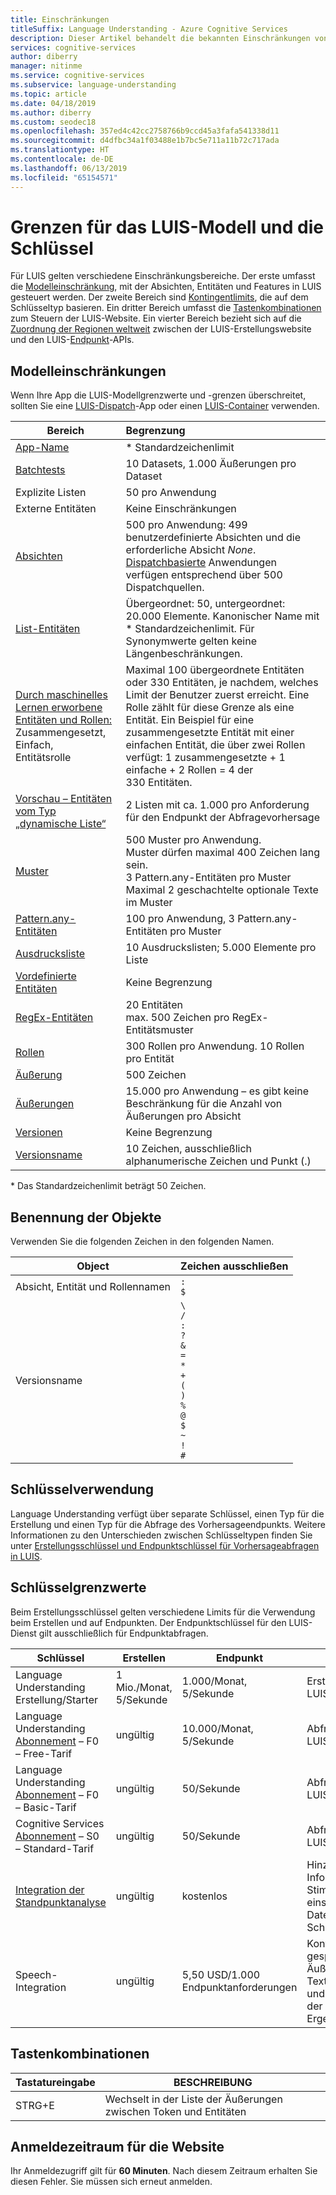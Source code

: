 ```yaml
---
title: Einschränkungen
titleSuffix: Language Understanding - Azure Cognitive Services
description: Dieser Artikel behandelt die bekannten Einschränkungen von Azure Cognitive Services Language Understanding (LUIS). Für LUIS gelten verschiedene Einschränkungsbereiche. Die Modelleinschränkung steuert Absichten, Entitäten und Features in LUIS. Kontingentgrenzen basierend auf dem Schlüsseltyp. Tastenkombinationen steuern die LUIS-Website.
services: cognitive-services
author: diberry
manager: nitinme
ms.service: cognitive-services
ms.subservice: language-understanding
ms.topic: article
ms.date: 04/18/2019
ms.author: diberry
ms.custom: seodec18
ms.openlocfilehash: 357ed4c42cc2758766b9ccd45a3fafa541338d11
ms.sourcegitcommit: d4dfbc34a1f03488e1b7bc5e711a11b72c717ada
ms.translationtype: HT
ms.contentlocale: de-DE
ms.lasthandoff: 06/13/2019
ms.locfileid: "65154571"
---
```

# <a name="boundaries-for-your-luis-model-and-keys"></a>Grenzen für das LUIS-Modell und die Schlüssel
Für LUIS gelten verschiedene Einschränkungsbereiche. Der erste umfasst die [Modelleinschränkung](#model-boundaries), mit der Absichten, Entitäten und Features in LUIS gesteuert werden. Der zweite Bereich sind [Kontingentlimits](#key-limits), die auf dem Schlüsseltyp basieren. Ein dritter Bereich umfasst die [Tastenkombinationen](#keyboard-controls) zum Steuern der LUIS-Website. Ein vierter Bereich bezieht sich auf die [Zuordnung der Regionen weltweit](luis-reference-regions.md) zwischen der LUIS-Erstellungswebsite und den LUIS-[Endpunkt](luis-glossary.md#endpoint)-APIs. 


## <a name="model-boundaries"></a>Modelleinschränkungen

Wenn Ihre App die LUIS-Modellgrenzwerte und -grenzen überschreitet, sollten Sie eine [LUIS-Dispatch](luis-concept-enterprise.md#dispatch-tool-and-model)-App oder einen [LUIS-Container](luis-container-howto.md) verwenden. 

|Bereich|Begrenzung|
|--|:--|
| [App-Name][luis-get-started-create-app] | \* Standardzeichenlimit |
| [Batchtests][batch-testing]| 10 Datasets, 1.000 Äußerungen pro Dataset|
| Explizite Listen | 50 pro Anwendung|
| Externe Entitäten | Keine Einschränkungen |
| [Absichten][intents]|500 pro Anwendung: 499 benutzerdefinierte Absichten und die erforderliche Absicht _None_.<br>[Dispatchbasierte](https://aka.ms/dispatch-tool) Anwendungen verfügen entsprechend über 500 Dispatchquellen.|
| [List-Entitäten](./luis-concept-entity-types.md) | Übergeordnet: 50, untergeordnet: 20.000 Elemente. Kanonischer Name mit * Standardzeichenlimit. Für Synonymwerte gelten keine Längenbeschränkungen. |
| [Durch maschinelles Lernen erworbene Entitäten und Rollen:](./luis-concept-entity-types.md)<br> Zusammengesetzt,<br>Einfach,<br>Entitätsrolle|Maximal 100 übergeordnete Entitäten oder 330 Entitäten, je nachdem, welches Limit der Benutzer zuerst erreicht. Eine Rolle zählt für diese Grenze als eine Entität. Ein Beispiel für eine zusammengesetzte Entität mit einer einfachen Entität, die über zwei Rollen verfügt: 1 zusammengesetzte + 1 einfache + 2 Rollen = 4 der 330 Entitäten.|
| [Vorschau – Entitäten vom Typ „dynamische Liste“](https://aka.ms/luis-api-v3-doc#dynamic-lists-passed-in-at-prediction-time)|2 Listen mit ca. 1.000 pro Anforderung für den Endpunkt der Abfragevorhersage|
| [Muster](luis-concept-patterns.md)|500 Muster pro Anwendung.<br>Muster dürfen maximal 400 Zeichen lang sein.<br>3 Pattern.any-Entitäten pro Muster<br>Maximal 2 geschachtelte optionale Texte im Muster|
| [Pattern.any-Entitäten](./luis-concept-entity-types.md)|100 pro Anwendung, 3 Pattern.any-Entitäten pro Muster |
| [Ausdrucksliste][phrase-list]|10 Ausdruckslisten; 5.000 Elemente pro Liste|
| [Vordefinierte Entitäten](./luis-prebuilt-entities.md) | Keine Begrenzung|
| [RegEx-Entitäten](./luis-concept-entity-types.md)|20 Entitäten<br>max. 500 Zeichen pro RegEx-Entitätsmuster|
| [Rollen](luis-concept-roles.md)|300 Rollen pro Anwendung. 10 Rollen pro Entität|
| [Äußerung][utterances] | 500 Zeichen|
| [Äußerungen][utterances] | 15\.000 pro Anwendung – es gibt keine Beschränkung für die Anzahl von Äußerungen pro Absicht|
| [Versionen](luis-concept-version.md)| Keine Begrenzung |
| [Versionsname][luis-how-to-manage-versions] | 10 Zeichen, ausschließlich alphanumerische Zeichen und Punkt (.) |

\* Das Standardzeichenlimit beträgt 50 Zeichen. 

<a name="intent-and-entity-naming"></a>

## <a name="object-naming"></a>Benennung der Objekte

Verwenden Sie die folgenden Zeichen in den folgenden Namen.

|Object|Zeichen ausschließen|
|--|--|
|Absicht, Entität und Rollennamen|`:`<br>`$`|
|Versionsname|`\`<br> `/`<br> `:`<br> `?`<br> `&`<br> `=`<br> `*`<br> `+`<br> `(`<br> `)`<br> `%`<br> `@`<br> `$`<br> `~`<br> `!`<br> `#`|

## <a name="key-usage"></a>Schlüsselverwendung

Language Understanding verfügt über separate Schlüssel, einen Typ für die Erstellung und einen Typ für die Abfrage des Vorhersageendpunkts. Weitere Informationen zu den Unterschieden zwischen Schlüsseltypen finden Sie unter [Erstellungsschlüssel und Endpunktschlüssel für Vorhersageabfragen in LUIS](luis-concept-keys.md).

## <a name="key-limits"></a>Schlüsselgrenzwerte

Beim Erstellungsschlüssel gelten verschiedene Limits für die Verwendung beim Erstellen und auf Endpunkten. Der Endpunktschlüssel für den LUIS-Dienst gilt ausschließlich für Endpunktabfragen.


|Schlüssel|Erstellen|Endpunkt|Zweck|
|--|--|--|--|
|Language Understanding Erstellung/Starter|1 Mio./Monat, 5/Sekunde|1\.000/Monat, 5/Sekunde|Erstellen Ihrer LUIS-App|
|Language Understanding [Abonnement][pricing] – F0 – Free-Tarif |ungültig|10\.000/Monat, 5/Sekunde|Abfragen Ihres LUIS-Endpunkts|
|Language Understanding [Abonnement][pricing] – F0 – Basic-Tarif|ungültig|50/Sekunde|Abfragen Ihres LUIS-Endpunkts|
|Cognitive Services [Abonnement][pricing] – S0 – Standard-Tarif|ungültig|50/Sekunde|Abfragen Ihres LUIS-Endpunkts|
|[Integration der Standpunktanalyse](luis-how-to-publish-app.md#enable-sentiment-analysis)|ungültig|kostenlos|Hinzufügen von Informationen zur Stimmung, einschließlich Datenextraktion für Schlüsselausdrücke |
|Speech-Integration|ungültig|5,50 USD/1.000 Endpunktanforderungen|Konvertieren gesprochener Äußerungen in Textäußerungen und Zurückgeben der LUIS-Ergebnisse|

## <a name="keyboard-controls"></a>Tastenkombinationen

|Tastatureingabe | BESCHREIBUNG | 
|--|--|
|STRG+E|Wechselt in der Liste der Äußerungen zwischen Token und Entitäten|

## <a name="website-sign-in-time-period"></a>Anmeldezeitraum für die Website

Ihr Anmeldezugriff gilt für **60 Minuten**. Nach diesem Zeitraum erhalten Sie diesen Fehler. Sie müssen sich erneut anmelden.

[luis-get-started-create-app]: https://docs.microsoft.com/azure/cognitive-services/luis/luis-get-started-create-app
[batch-testing]: https://docs.microsoft.com/azure/cognitive-services/luis/luis-concept-test#batch-testing
[intents]: https://docs.microsoft.com/azure/cognitive-services/luis/luis-concept-intent
[phrase-list]: https://docs.microsoft.com/azure/cognitive-services/luis/luis-concept-feature
[utterances]: https://docs.microsoft.com/azure/cognitive-services/luis/luis-concept-utterance
[luis-how-to-manage-versions]: https://docs.microsoft.com/azure/cognitive-services/luis/luis-how-to-manage-versions
[pricing]: https://azure.microsoft.com/pricing/details/cognitive-services/language-understanding-intelligent-services/
<!-- TBD: fix this link -->
[speech-to-intent-pricing]: https://azure.microsoft.com/pricing/details/cognitive-services/language-understanding-intelligent-services/
